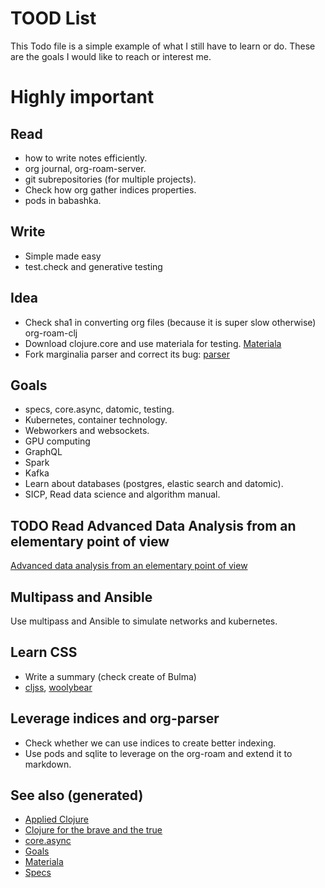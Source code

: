 # TOOD List

This Todo file is a simple example of what I still have to learn or do.
These are the goals I would like to reach or interest me.

# Highly important

## Read

  - how to write notes efficiently.
  - org journal, org-roam-server.
  - git subrepositories (for multiple projects).
  - Check how org gather indices properties.
  - pods in babashka.

## Write

  - Simple made easy
  - test.check and generative testing

## Idea

  - Check sha1 in converting org files (because it is super slow
    otherwise) org-roam-clj
  - Download clojure.core and use materiala for testing.
    [Materiala](./cards/20200503165952-materiala.md)
  - Fork marginalia parser and correct its bug:
    [parser](https://github.com/gdeer81/marginalia/blob/master/src/marginalia/parser.clj)

## Goals

  - specs, core.async, datomic, testing.
  - Kubernetes, container technology.
  - Webworkers and websockets.
  - GPU computing
  - GraphQL
  - Spark
  - Kafka
  - Learn about databases (postgres, elastic search and datomic).
  - SICP, Read data science and algorithm manual.

## <span class="todo TODO">TODO</span> Read Advanced Data Analysis from an elementary point of view

[Advanced data analysis from an elementary point of
view](http://www.stat.cmu.edu/~cshalizi/ADAfaEPoV/)

## Multipass and Ansible

Use multipass and Ansible to simulate networks and kubernetes.

## Learn CSS

  - Write a summary (check create of Bulma)
  - [cljss](https://github.com/clj-commons/cljss),
    [woolybear](https://github.com/manutter51/woolybear)

## Leverage indices and org-parser

  - Check whether we can use indices to create better indexing.
  - Use pods and sqlite to leverage on the org-roam and extend it to
    markdown.

## See also (generated)

  - [Applied Clojure](./cards/20200430155637-applied_clojure.md)
  - [Clojure for the brave and the
    true](./cards/20200430160432-clojure_for_the_brave_and_the_true.md)
  - [core.async](./cards/20200430155819-core_async.md)
  - [Goals](./cards/20200501163355-goals.md)
  - [Materiala](./cards/20200503165952-materiala.md)
  - [Specs](./cards/20200430235013-specs.md)
